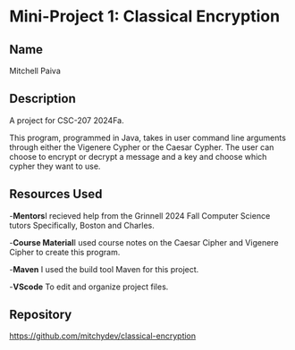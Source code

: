 # Mini-Project 1: Classical Encryption

## Name
Mitchell Paiva

## Description
A project for CSC-207 2024Fa.

This program, programmed in Java, takes in user command line arguments through either 
the Vigenere Cypher or the Caesar Cypher. The user can choose to encrypt or decrypt
a message and a key and choose which cypher they want to use.

## Resources Used
-**Mentors**I recieved help from the Grinnell 2024 Fall Computer Science tutors Specifically, Boston and Charles.  

-**Course Material**I used course notes on the Caesar Cipher and Vigenere Cipher to create this program.  

-**Maven** I used the build tool Maven for this project.  

-**VScode** To edit and organize project files.  


## Repository 
https://github.com/mitchydev/classical-encryption
